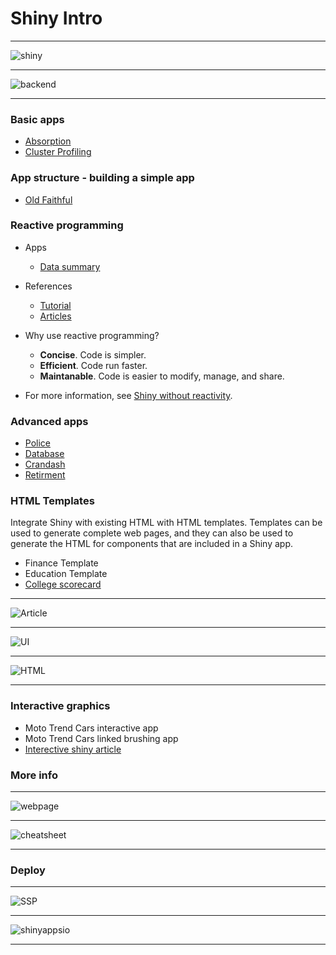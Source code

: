 # Shiny Intro

***

![shiny](img/Ambassador-Webinar-GrandTour.005.jpeg)

***

![backend](img/Ambassador-Webinar-GrandTour.006.jpeg)

***

### Basic apps

* [Absorption](http://webpopix.org:8080/dashboard/absorption/)
* [Cluster Profiling](https://gallery.shinyapps.io/LDAelife/)

### App structure - building a simple app

* [Old Faithful](http://shiny.rstudio.com/#)

### Reactive programming

* Apps
    * [Data summary](http://shiny.rstudio.com/gallery/reactivity.html)

* References
    * [Tutorial](http://shiny.rstudio.com/tutorial/)
    * [Articles](http://shiny.rstudio.com/articles/reactivity-overview.html)

* Why use reactive programming?
    * __Concise__. Code is simpler.
    * __Efficient__. Code run faster.
    * __Maintanable__. Code is easier to modify, manage, and share.
* For more information, see [Shiny without reactivity](https://gist.github.com/jcheng5/368ed204f76fa9d130c0).
    
### Advanced apps

* [Police](https://gallery.shinyapps.io/TSupplyDemand/)
* [Database](http://shiny.rstudio.com/gallery/authentication-and-database.html)
* [Crandash](https://gallery.shinyapps.io/087-crandash/)
* [Retirment](http://shiny.rstudio.com/gallery/retirement-simulation.html)

### HTML Templates

Integrate Shiny with existing HTML with HTML templates. Templates can be used to generate complete web pages, and they can also be used to generate the HTML for components that are included in a Shiny app.

* Finance Template
* Education Template
* [College scorecard](https://beta.rstudioconnect.com/jcheng/scorecard-app/)

***

![Article](img/Ambassador-Webinar-GrandTour.033.jpeg)

***

![UI](img/Ambassador-Webinar-GrandTour.034.jpeg)

***

![HTML](img/Ambassador-Webinar-GrandTour.035.jpeg)

***

### Interactive graphics

* Moto Trend Cars interactive app
* Moto Trend Cars linked brushing app
* [Interective shiny article](http://shiny.rstudio.com/articles/plot-interaction.html)

### More info

***

![webpage](img/Ambassador-Webinar-GrandTour.009.jpeg)

***

![cheatsheet](img/Ambassador-Webinar-GrandTour.010.jpeg)

***

### Deploy

***

![SSP](img/Ambassador-Webinar-GrandTour.012.jpeg)

***

![shinyappsio](img/Ambassador-Webinar-GrandTour.013.jpeg)

***